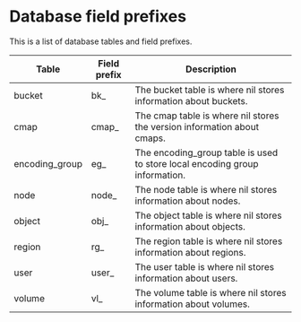 # Database field prefixes

This is a list of database tables and field prefixes.

| Table          | Field prefix | Description                                                                 |
| -------------- | ------------ | --------------------------------------------------------------------------- |
| bucket         | bk_          | The bucket table is where nil stores information about buckets.             |
| cmap           | cmap_        | The cmap table is where nil stores the version information about cmaps.     |
| encoding_group | eg_          | The encoding_group table is used to store local encoding group information. |
| node           | node_        | The node table is where nil stores information about nodes.                 |
| object         | obj_         | The object table is where nil stores information about objects.             |
| region         | rg_          | The region table is where nil stores information about regions.             | 
| user           | user_        | The user table is where nil stores information about users.                 |
| volume         | vl_          | The volume table is where nil stores information about volumes.             |